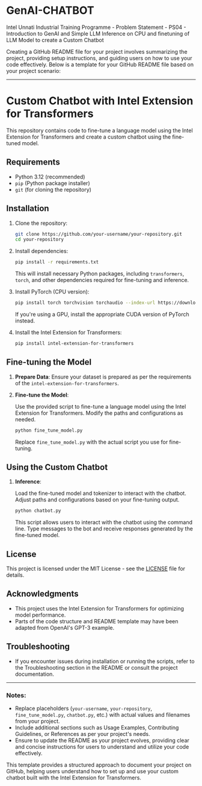 # GenAI-CHATBOT
Intel Unnati Industrial Training Programme - Problem Statement - PS04 -  Introduction to GenAI and Simple LLM Inference on CPU and finetuning of LLM Model to create a Custom Chatbot

Creating a GitHub README file for your project involves summarizing the project, providing setup instructions, and guiding users on how to use your code effectively. Below is a template for your GitHub README file based on your project scenario:

---

# Custom Chatbot with Intel Extension for Transformers

This repository contains code to fine-tune a language model using the Intel Extension for Transformers and create a custom chatbot using the fine-tuned model.

## Requirements

- Python 3.12 (recommended)
- `pip` (Python package installer)
- `git` (for cloning the repository)

## Installation

1. Clone the repository:

   ```bash
   git clone https://github.com/your-username/your-repository.git
   cd your-repository
   ```

2. Install dependencies:

   ```bash
   pip install -r requirements.txt
   ```

   This will install necessary Python packages, including `transformers`, `torch`, and other dependencies required for fine-tuning and inference.

3. Install PyTorch (CPU version):

   ```bash
   pip install torch torchvision torchaudio --index-url https://download.pytorch.org/whl/cpu
   ```

   If you're using a GPU, install the appropriate CUDA version of PyTorch instead.

4. Install the Intel Extension for Transformers:

   ```bash
   pip install intel-extension-for-transformers
   ```

## Fine-tuning the Model

1. **Prepare Data**: Ensure your dataset is prepared as per the requirements of the `intel-extension-for-transformers`.

2. **Fine-tune the Model**:

   Use the provided script to fine-tune a language model using the Intel Extension for Transformers. Modify the paths and configurations as needed.

   ```bash
   python fine_tune_model.py
   ```

   Replace `fine_tune_model.py` with the actual script you use for fine-tuning.

## Using the Custom Chatbot

1. **Inference**:

   Load the fine-tuned model and tokenizer to interact with the chatbot. Adjust paths and configurations based on your fine-tuning output.

   ```python
   python chatbot.py
   ```

   This script allows users to interact with the chatbot using the command line. Type messages to the bot and receive responses generated by the fine-tuned model.

## License

This project is licensed under the MIT License - see the [LICENSE](LICENSE) file for details.

## Acknowledgments

- This project uses the Intel Extension for Transformers for optimizing model performance.
- Parts of the code structure and README template may have been adapted from OpenAI's GPT-3 example.

## Troubleshooting

- If you encounter issues during installation or running the scripts, refer to the Troubleshooting section in the README or consult the project documentation.

---

### Notes:

- Replace placeholders (`your-username`, `your-repository`, `fine_tune_model.py`, `chatbot.py`, etc.) with actual values and filenames from your project.
- Include additional sections such as Usage Examples, Contributing Guidelines, or References as per your project's needs.
- Ensure to update the README as your project evolves, providing clear and concise instructions for users to understand and utilize your code effectively.

This template provides a structured approach to document your project on GitHub, helping users understand how to set up and use your custom chatbot built with the Intel Extension for Transformers.
